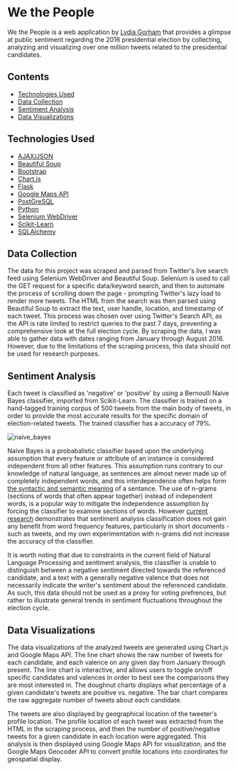 # We the People
We the People is a web application by [Lydia Gorham](https://www.linkedin.com/in/lydia-gorham) that provides a glimpse at public sentiment regarding the 2016 presidential election by collecting, analyzing and visualizing over one million tweets related to the presidential candidates.

## Contents
- [Technologies Used](#technologiesused)
- [Data Collection](#datacollection)
- [Sentiment Analysis](#sentimentanalysis)
- [Data Visualizations](#datavisualizations)

## <a name="technologiesused"></a>Technologies Used
- [AJAX/JSON](https://jquery.com/)
- [Beautiful Soup](https://www.crummy.com/software/BeautifulSoup/bs4/doc/)
- [Bootstrap](http://getbootstrap.com/)
- [Chart.js](http://www.chartjs.org/)
- [Flask](http://flask.pocoo.org/)
- [Google Maps API](https://developers.google.com/maps/)
- [PostGreSQL](https://www.postgresql.org/)
- [Python](https://www.python.org/)
- [Selenium WebDriver](http://docs.seleniumhq.org/docs/03_webdriver.jsp)
- [Scikit-Learn](http://scikit-learn.org/stable/)
- [SQLAlchemy](http://flask.pocoo.org/)

## <a name="datacollection"></a>Data Collection
The data for this project was scraped and parsed from Twitter's live search feed using Selenium WebDriver and Beautiful Soup. Selenium is used to call the GET request for a specific data/keyword search, and then to automate the process of scrolling down the page - prompting Twitter's lazy load to render more tweets. The HTML from the search was then parsed using Beautiful Soup to extract the text, user handle, location, and timestamp of each tweet. This process was chosen over using Twitter's Search API, as the API is rate limited to restrict queries to the past 7 days, preventing a comprehensive look at the full election cycle. By scraping the data, I was able to gather data with dates ranging from January through August 2016. However, due to the limitations of the scraping process, this data should not be used for research purposes.

## <a name="sentimentanalysis"></a>Sentiment Analysis
Each tweet is classified as 'negative' or 'positive' by using a Bernoulli Naive Bayes classifier, imported from Scikit-Learn. The classifier is trained on a hand-tagged training corpus of 500 tweets from the main body of tweets, in order to provide the most accurate results for the specific domain of election-related tweets. The trained classifier has a accuracy of 79%.

![naive_bayes](http://i.imgur.com/8knlFX2.png)

Naive Bayes is a probabalistic classifier based upon the underlying assumption that every feature or attribute of an instance is considered independent from all other features. This assumption runs contrary to our knowledge of natural language, as sentences are almost never made up of completely independent words, and this interdependence often helps form [the syntactic and semantic meaning](http://ucrel.lancs.ac.uk/acl/N/N01/N01-1021.pdf) of a sentance. The use of n-grams (sections of words that often appear together) instead of independent words, is a popular way to mitigate the independence assumption by forcing the classifier to examine sections of words. However [current research](http://www.cs.cornell.edu/home/llee/papers/sentiment.pdf) demonstrates that sentiment analysis classification does not gain any benefit from word frequency features, particularly in short documents - such as tweets, and my own experimentation with n-grams did not increase the accuracy of the classifier.

It is worth noting that due to constraints in the current field of Natural Language Processing and sentiment analysis, the classifier is unable to distinguish between a negative sentiment directed towards the referenced candidate, and a text with a generally negative valence that does not necessarily indicate the writer's sentiment about the referenced candidate. As such, this data should not be used as a proxy for voting prefrences, but rather to illustrate general trends in sentiment fluctuations throughout the election cycle.

## <a name="datavisualizations"></a>Data Visualizations
The data visualizations of the analyzed tweets are generated using Chart.js and Google Maps API. The line chart shows the raw number of tweets for each candidate, and each valence on any given day from January through present. The line chart is interactive, and allows users to toggle on/off specific candidates and valences in order to best see the comparisons they are most interested in. The doughnut charts displays what percentage of a given candidate's tweets are positive vs. negative. The bar chart compares the raw aggregate number of tweets about each candidate.

The tweets are also displayed by geographical location of the tweeter's profile location. The profile location of each tweet was extracted from the HTML in the scraping process, and then the number of positive/negative tweets for a given candidate in each location were aggregated. This analysis is then displayed using Google Maps API for visualization, and the Google Maps Geocoder API to convert profile locations into coordinates for geospatial display.





